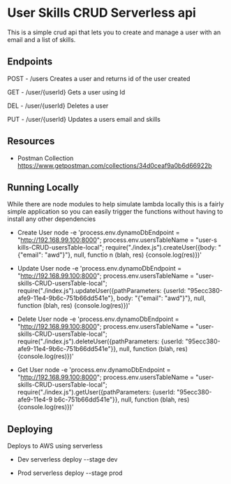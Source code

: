 # User Skills CRUD Serverless api

This is a simple crud api that lets you to create and manage a user with an email and a list of skills.


## Endpoints

POST - /users
Creates a user and returns id of the user created

GET - /user/{userId}
Gets a user using Id

DEL - /user/{userId}
Deletes a user

PUT - /user/{userId}
Updates a users email and skills


## Resources

- Postman Collection
	https://www.getpostman.com/collections/34d0ceaf9a0b6d66922b


## Running Locally
While there are node modules to help simulate lambda locally this is a fairly simple application so you can easily trigger the functions without having to install any other dependencies

- Create User
	node -e 'process.env.dynamoDbEndpoint = "http://192.168.99.100:8000"; process.env.usersTableName = "user-s kills-CRUD-usersTable-local"; require("./index.js").createUser({body: "{\"email\": \"awd\"}"}, null, functio n (blah, res) {console.log(res)})'

- Update User
	node -e 'process.env.dynamoDbEndpoint = "http://192.168.99.100:8000"; process.env.usersTableName = "user-skills-CRUD-usersTable-local"; require("./index.js").updateUser({pathParameters: {userId: "95ecc380-afe9-11e4-9b6c-751b66dd541e"}, body: "{\"email\": \"awd\"}"}, null, function (blah, res) {console.log(res)})'

- Delete User
	node -e 'process.env.dynamoDbEndpoint = "http://192.168.99.100:8000"; process.env.usersTableName = "user-skills-CRUD-usersTable-local"; require("./index.js").deleteUser({pathParameters: {userId: "95ecc380-afe9-11e4-9b6c-751b66dd541e"}}, null, function (blah, res) {console.log(res)})'

- Get User
	node -e 'process.env.dynamoDbEndpoint = "http://192.168.99.100:8000"; process.env.usersTableName = "user- skills-CRUD-usersTable-local"; require("./index.js").getUser({pathParameters: {userId: "95ecc380-afe9-11e4-9 b6c-751b66dd541e"}}, null, function (blah, res) {console.log(res)})'



## Deploying
Deploys to AWS using serverless

- Dev
	serverless deploy --stage dev

- Prod
	serverless deploy --stage prod








